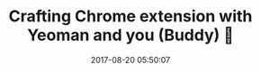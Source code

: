 ---
title:  "Crafting Chrome extension with Yeoman and you (Buddy) 🐙"
date:   2017-08-20 05:50:07
category: medium
future: true
slug: crafting-chrome-extension-with-yeoman-and-you-buddy
baseurl: https://medium.com/@squiroid/crafting-chrome-extension-with-yeoman-and-you-buddy-62e443373d83
---